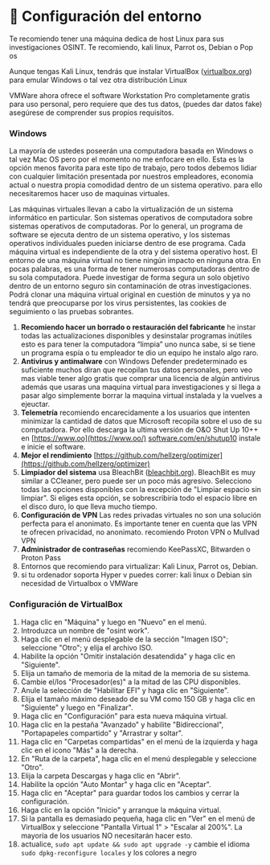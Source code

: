# 🔩 Configuración del entorno

Te recomiendo tener una máquina dedica de host Linux para sus investigaciones OSINT. Te recomiendo, kali linux, Parrot os, Debian o Pop os

Aunque tengas Kali Linux, tendrás que instalar VirtualBox ([virtualbox.org](http://virtualbox.org/)) para emular Windows o tal vez otra distribución Linux&#x20;

VMWare ahora ofrece el software Workstation Pro completamente gratis para uso personal, pero requiere que des tus datos, (puedes dar datos fake) asegúrese de comprender sus propios requisitos.

### Windows

La mayoría de ustedes poseerán una computadora basada en Windows o tal vez Mac OS pero por el momento no me enfocare en ello. Esta es la opción menos favorita para este tipo de trabajo, pero todos debemos lidiar con cualquier limitación presentada por nuestros empleadores, economia actual o nuestra propia comodidad dentro de un sistema operativo. para ello necesitaremos hacer uso de maquinas virtuales.

Las máquinas virtuales llevan a cabo la virtualización de un sistema informático en particular. Son sistemas operativos de computadora sobre sistemas operativos de computadoras. Por lo general, un programa de software se ejecuta dentro de un sistema operativo, y los sistemas operativos individuales pueden iniciarse dentro de ese programa. Cada máquina virtual es independiente de la otra y del sistema operativo host. El entorno de una máquina virtual no tiene ningún impacto en ninguna otra. En pocas palabras, es una forma de tener numerosas computadoras dentro de su sola computadora. Puede investigar de forma segura un solo objetivo dentro de un entorno seguro sin contaminación de otras investigaciones. Podrá clonar una máquina virtual original en cuestión de minutos y ya no tendrá que preocuparse por los virus persistentes, las cookies de seguimiento o las pruebas sobrantes.

1. **Recomiendo hacer un borrado o restauración del fabricante** he instar todas las actualizaciones disponibles y desinstalar programas inútiles esto es para tener la computadora “limpia” uno nunca sabe, si se tiene un programa espía o tu empleador te dio un equipo he instalo algo raro.
2. **Antivirus y antimalware** con Windows Defender predeterminado es suficiente muchos diran que recopilan tus datos personales, pero veo mas viable tener algo gratis que comprar una licencia de algún antivirus además que usaras una maquina virtual para investigaciones y si llega a pasar algo simplemente borrar la maquina virtual instalada y la vuelves a ejeuctar.
3. **Telemetría** recomiendo encarecidamente a los usuarios que intenten minimizar la cantidad de datos que Microsoft recopila sobre el uso de su computadora. Por ello descarga la ultima versión de O\&O Shut Up 10++ en [https://www.oo](https://www.oo/) [software.com/en/shutup10](http://software.com/en/shutup10) instale e inicie el software.
4. **Mejor el rendimiento** [https://github.com/hellzerg/optimizer](https://github.com/hellzerg/optimizer)
5. **Limpiador del sistema** usa BleachBit ([bleachbit.org](http://bleachbit.org/)). BleachBit es muy similar a CCleaner, pero puede ser un poco más agresivo. Selecciono todas las opciones disponibles con la excepción de "Limpiar espacio sin limpiar". Si eliges esta opción, se sobrescribiría todo el espacio libre en el disco duro, lo que lleva mucho tiempo.
6. **Configuración de VPN** Las redes privadas virtuales no son una solución perfecta para el anonimato. Es importante tener en cuenta que las VPN te ofrecen privacidad, no anonimato. recomiendo Proton VPN o Mullvad VPN
7. **Administrador de contraseñas** recomiendo KeePassXC, Bitwarden o Proton Pass
8. Entornos que recomiendo para virtualizar: Kali Linux, Parrot os, Debian.
9. si tu ordenador soporta Hyper v puedes correr: kali linux o Debian sin necesidad de Virtualbox o VMWare



### **Configuración de VirtualBox**

1. Haga clic en "Máquina" y luego en "Nuevo" en el menú.
2. Introduzca un nombre de "osint work".
3. Haga clic en el menú desplegable de la sección "Imagen ISO"; seleccione "Otro"; y elija el archivo ISO.
4. Habilite la opción "Omitir instalación desatendida" y haga clic en "Siguiente".
5. Elija un tamaño de memoria de la mitad de la memoria de su sistema.
6. Cambie el/los "Procesador(es)" a la mitad de las CPU disponibles.
7. Anule la selección de "Habilitar EFI" y haga clic en "Siguiente".
8. Elija el tamaño máximo deseado de su VM como 150 GB y haga clic en "Siguiente" y luego en "Finalizar".
9. Haga clic en "Configuración" para esta nueva máquina virtual.
10. Haga clic en la pestaña "Avanzado" y habilite "Bidireccional", "Portapapeles compartido" y "Arrastrar y soltar".
11. Haga clic en "Carpetas compartidas" en el menú de la izquierda y haga clic en el icono "Más" a la derecha.
12. En "Ruta de la carpeta", haga clic en el menú desplegable y seleccione "Otro".
13. Elija la carpeta Descargas y haga clic en "Abrir".
14. Habilite la opción "Auto Montar" y haga clic en "Aceptar".
15. Haga clic en "Aceptar" para guardar todos los cambios y cerrar la configuración.
16. Haga clic en la opción "Inicio" y arranque la máquina virtual.
17. Si la pantalla es demasiado pequeña, haga clic en "Ver" en el menú de VirtualBox y seleccione "Pantalla Virtual 1" > "Escalar al 200%". La mayoría de los usuarios NO necesitarán hacer esto.
18. actualice, `sudo apt update && sudo apt upgrade -y` cambie el idioma `sudo dpkg-reconfigure locales` y los colores a negro
